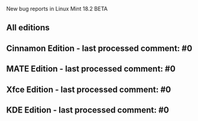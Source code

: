 New bug reports in Linux Mint 18.2 BETA

All editions
------------

Cinnamon Edition - last processed comment: #0
-----------------------------------------------

MATE Edition - last processed comment: #0
------------------------------------------

Xfce Edition - last processed comment: #0
-------------------------------------------

KDE Edition - last processed comment: #0
-----------------------------------------
